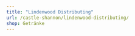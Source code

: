 ```yaml
---
title: "Lindenwood Distributing"
url: /castle-shannon/lindenwood-distributing/
shop: Getränke
---
```

